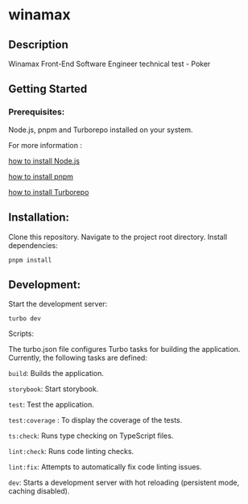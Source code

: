 # winamax

## Description

Winamax Front-End Software Engineer technical test - Poker

## Getting Started

### Prerequisites:

Node.js, pnpm and Turborepo installed on your system.

For more information :

[how to install Node.js](https://nodejs.org/fr/download/package-manager)

[how to install pnpm](https://pnpm.io/installation)

[how to install Turborepo](https://turbo.build/repo/docs/getting-started/installation)

## Installation:

Clone this repository.
Navigate to the project root directory.
Install dependencies:

```
pnpm install
```

## Development:

Start the development server:

```
turbo dev
```

Scripts:

The turbo.json file configures Turbo tasks for building the application. Currently, the following tasks are defined:

`build`: Builds the application.

`storybook`: Start storybook.

`test`: Test the application.

`test:coverage` : To display the coverage of the tests.

`ts:check`: Runs type checking on TypeScript files.

`lint:check`: Runs code linting checks.

`lint:fix`: Attempts to automatically fix code linting issues.

`dev`: Starts a development server with hot reloading (persistent mode, caching disabled).
